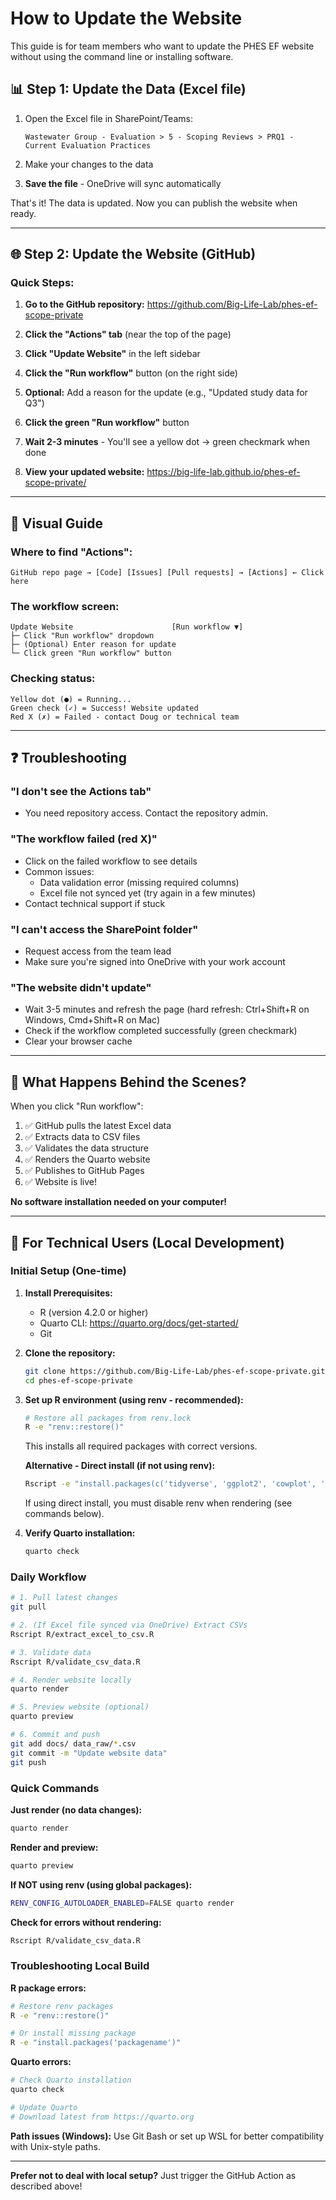# How to Update the Website

This guide is for team members who want to update the PHES EF website without using the command line or installing software.

## 📊 Step 1: Update the Data (Excel file)

1. Open the Excel file in SharePoint/Teams:
   ```
   Wastewater Group - Evaluation > 5 - Scoping Reviews > PRQ1 - Current Evaluation Practices
   ```

2. Make your changes to the data

3. **Save the file** - OneDrive will sync automatically

That's it! The data is updated. Now you can publish the website when ready.

---

## 🌐 Step 2: Update the Website (GitHub)

### Quick Steps:

1. **Go to the GitHub repository:**
   https://github.com/Big-Life-Lab/phes-ef-scope-private

2. **Click the "Actions" tab** (near the top of the page)

3. **Click "Update Website"** in the left sidebar

4. **Click the "Run workflow"** button (on the right side)

5. **Optional:** Add a reason for the update (e.g., "Updated study data for Q3")

6. **Click the green "Run workflow"** button

7. **Wait 2-3 minutes** - You'll see a yellow dot → green checkmark when done

8. **View your updated website:**
   https://big-life-lab.github.io/phes-ef-scope-private/

---

## 📸 Visual Guide

### Where to find "Actions":
```
GitHub repo page → [Code] [Issues] [Pull requests] → [Actions] ← Click here
```

### The workflow screen:
```
Update Website                      [Run workflow ▼]
├─ Click "Run workflow" dropdown
├─ (Optional) Enter reason for update
└─ Click green "Run workflow" button
```

### Checking status:
```
Yellow dot (●) = Running...
Green check (✓) = Success! Website updated
Red X (✗) = Failed - contact Doug or technical team
```

---

## ❓ Troubleshooting

### "I don't see the Actions tab"
- You need repository access. Contact the repository admin.

### "The workflow failed (red X)"
- Click on the failed workflow to see details
- Common issues:
  - Data validation error (missing required columns)
  - Excel file not synced yet (try again in a few minutes)
- Contact technical support if stuck

### "I can't access the SharePoint folder"
- Request access from the team lead
- Make sure you're signed into OneDrive with your work account

### "The website didn't update"
- Wait 3-5 minutes and refresh the page (hard refresh: Ctrl+Shift+R on Windows, Cmd+Shift+R on Mac)
- Check if the workflow completed successfully (green checkmark)
- Clear your browser cache

---

## 🔄 What Happens Behind the Scenes?

When you click "Run workflow":

1. ✅ GitHub pulls the latest Excel data
2. ✅ Extracts data to CSV files
3. ✅ Validates the data structure
4. ✅ Renders the Quarto website
5. ✅ Publishes to GitHub Pages
6. ✅ Website is live!

**No software installation needed on your computer!**

---

## 👥 For Technical Users (Local Development)

### Initial Setup (One-time)

1. **Install Prerequisites:**
   - R (version 4.2.0 or higher)
   - Quarto CLI: https://quarto.org/docs/get-started/
   - Git

2. **Clone the repository:**
   ```bash
   git clone https://github.com/Big-Life-Lab/phes-ef-scope-private.git
   cd phes-ef-scope-private
   ```

3. **Set up R environment (using renv - recommended):**
   ```bash
   # Restore all packages from renv.lock
   R -e "renv::restore()"
   ```

   This installs all required packages with correct versions.

   **Alternative - Direct install (if not using renv):**
   ```bash
   Rscript -e "install.packages(c('tidyverse', 'ggplot2', 'cowplot', 'here', 'fs', 'janitor', 'gt', 'knitr', 'rmarkdown', 'commonmark', 'readxl'))"
   ```
   If using direct install, you must disable renv when rendering (see commands below).

4. **Verify Quarto installation:**
   ```bash
   quarto check
   ```

### Daily Workflow

```bash
# 1. Pull latest changes
git pull

# 2. (If Excel file synced via OneDrive) Extract CSVs
Rscript R/extract_excel_to_csv.R

# 3. Validate data
Rscript R/validate_csv_data.R

# 4. Render website locally
quarto render

# 5. Preview website (optional)
quarto preview

# 6. Commit and push
git add docs/ data_raw/*.csv
git commit -m "Update website data"
git push
```

### Quick Commands

**Just render (no data changes):**
```bash
quarto render
```

**Render and preview:**
```bash
quarto preview
```

**If NOT using renv (using global packages):**
```bash
RENV_CONFIG_AUTOLOADER_ENABLED=FALSE quarto render
```

**Check for errors without rendering:**
```bash
Rscript R/validate_csv_data.R
```

### Troubleshooting Local Build

**R package errors:**
```bash
# Restore renv packages
R -e "renv::restore()"

# Or install missing package
R -e "install.packages('packagename')"
```

**Quarto errors:**
```bash
# Check Quarto installation
quarto check

# Update Quarto
# Download latest from https://quarto.org
```

**Path issues (Windows):**
Use Git Bash or set up WSL for better compatibility with Unix-style paths.

---

**Prefer not to deal with local setup?** Just trigger the GitHub Action as described above!
